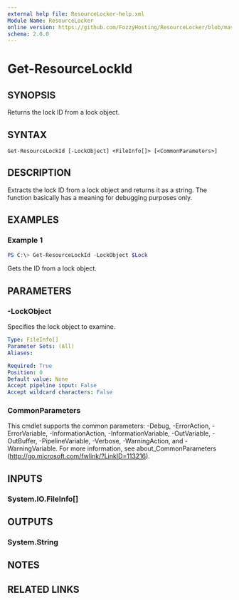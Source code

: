 ```yaml
---
external help file: ResourceLocker-help.xml
Module Name: ResourceLocker
online version: https://github.com/FozzyHosting/ResourceLocker/blob/master/docs/Get-ResourceLockId.md
schema: 2.0.0
---
```


# Get-ResourceLockId

## SYNOPSIS
Returns the lock ID from a lock object.

## SYNTAX

```
Get-ResourceLockId [-LockObject] <FileInfo[]> [<CommonParameters>]
```

## DESCRIPTION
Extracts the lock ID from a lock object and returns it as a string. The function basically has a meaning for debugging purposes only.

## EXAMPLES

### Example 1
```powershell
PS C:\> Get-ResourceLockId -LockObject $Lock
```

Gets the ID from a lock object.

## PARAMETERS

### -LockObject
Specifies the lock object to examine.

```yaml
Type: FileInfo[]
Parameter Sets: (All)
Aliases:

Required: True
Position: 0
Default value: None
Accept pipeline input: False
Accept wildcard characters: False
```

### CommonParameters
This cmdlet supports the common parameters: -Debug, -ErrorAction, -ErrorVariable, -InformationAction, -InformationVariable, -OutVariable, -OutBuffer, -PipelineVariable, -Verbose, -WarningAction, and -WarningVariable.
For more information, see about_CommonParameters (http://go.microsoft.com/fwlink/?LinkID=113216).

## INPUTS

### System.IO.FileInfo[]

## OUTPUTS

### System.String

## NOTES

## RELATED LINKS